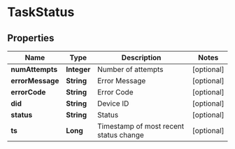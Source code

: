 
# TaskStatus

## Properties
Name | Type | Description | Notes
------------ | ------------- | ------------- | -------------
**numAttempts** | **Integer** | Number of attempts |  [optional]
**errorMessage** | **String** | Error Message |  [optional]
**errorCode** | **String** | Error Code |  [optional]
**did** | **String** | Device ID |  [optional]
**status** | **String** | Status |  [optional]
**ts** | **Long** | Timestamp of most recent status change |  [optional]



